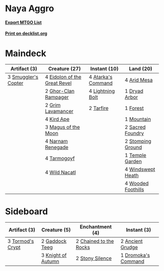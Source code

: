 # Naya Aggro

#### [Export MTGO List](../collection/Naya%20Aggro/Naya%20Aggro.txt)
#### [Print on decklist.org](http://decklist.org/?deckmain=4%09Arid%20Mesa%0A4%09Atarka's%20Command%0A1%09Dryad%20Arbor%0A4%09Eidolon%20of%20the%20Great%20Revel%0A1%09Forest%0A2%09Ghor-Clan%20Rampager%0A2%09Grim%20Lavamancer%0A4%09Kird%20Ape%0A4%09Lightning%20Bolt%0A3%09Magus%20of%20the%20Moon%0A1%09Mountain%0A4%09Narnam%20Renegade%0A2%09Sacred%20Foundry%0A3%09Smuggler's%20Copter%0A2%09Stomping%20Ground%0A2%09Tarfire%0A4%09Tarmogoyf%0A1%09Temple%20Garden%0A4%09Wild%20Nacatl%0A4%09Windswept%20Heath%0A4%09Wooded%20Foothills&deckside=2%09Ancient%20Grudge%0A2%09Chained%20to%20the%20Rocks%0A1%09Dromoka's%20Command%0A2%09Gaddock%20Teeg%0A3%09Knight%20of%20Autumn%0A2%09Stony%20Silence%0A3%09Tormod's%20Crypt)
# Maindeck

|                                         Artifact (3)                                         |                                             Creature (27)                                             |                                        Instant (10)                                         |                                          Land (20)                                          |
|----------------------------------------------------------------------------------------------|-------------------------------------------------------------------------------------------------------|---------------------------------------------------------------------------------------------|---------------------------------------------------------------------------------------------|
|3 [Smuggler's Copter](http://gatherer.wizards.com/Pages/Card/Details.aspx?multiverseid=417808)|4 [Eidolon of the Great Revel](http://gatherer.wizards.com/Pages/Card/Details.aspx?multiverseid=442117)|4 [Atarka's Command](http://gatherer.wizards.com/Pages/Card/Details.aspx?multiverseid=394502)|4 [Arid Mesa](http://gatherer.wizards.com/Pages/Card/Details.aspx?multiverseid=426054)       |
|                                                                                              |2 [Ghor-Clan Rampager](http://gatherer.wizards.com/Pages/Card/Details.aspx?multiverseid=425990)        |4 [Lightning Bolt](http://gatherer.wizards.com/Pages/Card/Details.aspx?multiverseid=234704)  |1 [Dryad Arbor](http://gatherer.wizards.com/Pages/Card/Details.aspx?multiverseid=282542)     |
|                                                                                              |2 [Grim Lavamancer](http://gatherer.wizards.com/Pages/Card/Details.aspx?multiverseid=234706)           |2 [Tarfire](http://gatherer.wizards.com/Pages/Card/Details.aspx?multiverseid=157921)         |1 [Forest](http://gatherer.wizards.com/Pages/Card/Details.aspx?multiverseid=439605)          |
|                                                                                              |4 [Kird Ape](http://gatherer.wizards.com/Pages/Card/Details.aspx?multiverseid=413679)                  |                                                                                             |1 [Mountain](http://gatherer.wizards.com/Pages/Card/Details.aspx?multiverseid=439604)        |
|                                                                                              |3 [Magus of the Moon](http://gatherer.wizards.com/Pages/Card/Details.aspx?multiverseid=438704)         |                                                                                             |2 [Sacred Foundry](http://gatherer.wizards.com/Pages/Card/Details.aspx?multiverseid=405106)  |
|                                                                                              |4 [Narnam Renegade](http://gatherer.wizards.com/Pages/Card/Details.aspx?multiverseid=423784)           |                                                                                             |2 [Stomping Ground](http://gatherer.wizards.com/Pages/Card/Details.aspx?multiverseid=405110) |
|                                                                                              |4 [Tarmogoyf](http://gatherer.wizards.com/Pages/Card/Details.aspx?multiverseid=370404)                 |                                                                                             |1 [Temple Garden](http://gatherer.wizards.com/Pages/Card/Details.aspx?multiverseid=405112)   |
|                                                                                              |4 [Wild Nacatl](http://gatherer.wizards.com/Pages/Card/Details.aspx?multiverseid=249401)               |                                                                                             |4 [Windswept Heath](http://gatherer.wizards.com/Pages/Card/Details.aspx?multiverseid=405115) |
|                                                                                              |                                                                                                       |                                                                                             |4 [Wooded Foothills](http://gatherer.wizards.com/Pages/Card/Details.aspx?multiverseid=405116)|


# Sideboard

|                                       Artifact (3)                                        |                                        Creature (5)                                         |                                         Enchantment (4)                                         |                                         Instant (3)                                          |
|-------------------------------------------------------------------------------------------|---------------------------------------------------------------------------------------------|-------------------------------------------------------------------------------------------------|----------------------------------------------------------------------------------------------|
|3 [Tormod's Crypt](http://gatherer.wizards.com/Pages/Card/Details.aspx?multiverseid=389723)|2 [Gaddock Teeg](http://gatherer.wizards.com/Pages/Card/Details.aspx?multiverseid=140188)    |2 [Chained to the Rocks](http://gatherer.wizards.com/Pages/Card/Details.aspx?multiverseid=373521)|2 [Ancient Grudge](http://gatherer.wizards.com/Pages/Card/Details.aspx?multiverseid=425913)   |
|                                                                                           |3 [Knight of Autumn](http://gatherer.wizards.com/Pages/Card/Details.aspx?multiverseid=452933)|2 [Stony Silence](http://gatherer.wizards.com/Pages/Card/Details.aspx?multiverseid=425850)       |1 [Dromoka's Command](http://gatherer.wizards.com/Pages/Card/Details.aspx?multiverseid=394558)|

